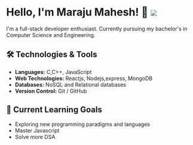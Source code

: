 # Hello, I'm Maraju Mahesh! 👋 ![](https://komarev.com/ghpvc/?username=mahesh024M)


I'm a full-stack developer enthusiast. Currently pursuing my bachelor's in Computer Science and Engineering.

## 🛠️ Technologies & Tools

- **Languages:**  C,C++, JavaScript
- **Web Technologies:** Reactjs, Nodejs,express, MongoDB
- **Databases:** NoSQL and Relational databases
- **Version Control:** Git / GitHub 

## 🌱 Current Learning Goals

- Exploring new programming paradigms and languages
- Master Javascript
- Solve more DSA

